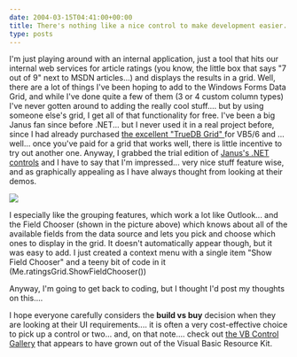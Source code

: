 ```yaml
---
date: 2004-03-15T04:41:00+00:00
title: There's nothing like a nice control to make development easier...
type: posts
---
```

I'm just playing around with an internal application, just a tool that hits our internal web services for article ratings (you know, the little box that says "7 out of 9" next to MSDN articles...) and displays the results in a grid. Well, there are a lot of things I've been hoping to add to the Windows Forms Data Grid, and while I've done quite a few of them (3 or 4 custom column types) I've never gotten around to adding the really cool stuff.... but by using someone else's grid, I get all of that functionality for free. I've been a big Janus fan since before .NET... but I never used it in a real project before, since I had already purchased [the excellent "TrueDB Grid" ](http://www.componentone.com/products.aspx?ProductCode=1&#038;ProductID=67)for VB5/6 and ... well... once you've paid for a grid that works well, there is little incentive to try out another one. Anyway, I grabbed the trial edition of [Janus's .NET controls](http://www.janusys.com/janus/library/default.aspx?url=/janus/download/downloadcenter.aspx) and I have to say that I'm impressed... very nice stuff feature wise, and as graphically appealing as I have always thought from looking at their demos.

<img src="http://www.duncanmackenzie.net/JanusGrid.png" border="0" />

I especially like the grouping features, which work a lot like Outlook... and the Field Chooser (shown in the picture above) which knows about all of the available fields from the data source and lets you pick and choose which ones to display in the grid. It doesn't automatically appear though, but it was easy to add. I just created a context menu with a single item "Show Field Chooser" and a teeny bit of code in it (Me.ratingsGrid.ShowFieldChooser())

Anyway, I'm going to get back to coding, but I thought I'd post my thoughts on this....

I hope everyone carefully considers the **build vs buy** decision when they are looking at their UI requirements.... it is often a very cost-effective choice to pick up a control or two... and, on that note.... check out [the VB Control Gallery](http://msdn.microsoft.com/vbasic/vbrkit/component/) that appears to have grown out of the Visual Basic Resource Kit.
